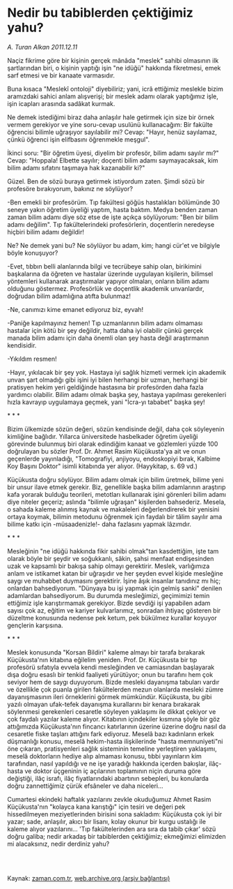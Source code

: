 # Nedir bu tabiblerden çektiğimiz yahu?

*A. Turan Alkan 2011.12.11*

<td class="columnist-detail">
<p>Naçiz fikrime göre bir kişinin gerçek mânâda "meslek" sahibi olmasının ilk şartlarından biri, o kişinin yaptığı işin "ne idüğü" hakkında fikretmesi, emek sarf etmesi ve bir kanaate varmasıdır.</p>
<p>
<div id="haberMetinDiv">
<p>Buna kısaca "Meslekî ontoloji" diyebiliriz; yani, icrâ ettiğimiz meslekle bizim aramızdaki sahici anlam alışverişi; bir meslek adamı olarak yaptığımız işle, işin icapları arasında sadâkat kurmak.
<p>Ne demek istediğimi biraz daha anlaşılır hale getirmek için size bir örnek vermem gerekiyor ve yine soru-cevap usulünü kullanacağım: Bir fakülte öğrencisi bilimle uğraşıyor sayılabilir mi? Cevap: "Hayır, henüz sayılamaz, çünkü öğrenci işin elifbasını öğrenmekle meşgul".
<p>İkinci soru: "Bir öğretim üyesi, diyelim bir profesör, bilim adamı sayılır mı?" Cevap: "Hoppala! Elbette sayılır; doçenti bilim adamı saymayacaksak, kim bilim adamı sıfatını taşımaya hak kazanabilir ki?"
<p>Güzel. Ben de sözü buraya getirmek istiyordum zaten. Şimdi sözü bir profesöre bırakıyorum, bakınız ne söylüyor?
<p>-Ben emekli bir profesörüm. Tıp fakültesi göğüs hastalıkları bölümünde 30 seneye yakın öğretim üyeliği yaptım, hasta baktım. Medya benden zaman zaman bilim adamı diye söz etse de işte açıkça söylüyorum: "Ben bir bilim adamı değilim". Tıp fakültelerindeki profesörlerin, doçentlerin neredeyse hiçbiri bilim adamı değildir!
<p>Ne? Ne demek yani bu? Ne söylüyor bu adam, kim; hangi cür'et ve bilgiyle böyle konuşuyor?
<p>-Evet, tıbbın belli alanlarında bilgi ve tecrübeye sahip olan, birikimini başkalarına da öğreten ve hastalar üzerinde uygulayan kişilerin, bilimsel yöntemleri kullanarak araştırmalar yapıyor olmaları, onların bilim adamı olduğunu göstermez. Profesörlük ve doçentlik akademik unvanlardır, doğrudan bilim adamlığına atıfta bulunmaz!
<p>-Ne, canımızı kime emanet ediyoruz biz, eyvah!
<p>-Paniğe kapılmayınız hemen! Tıp uzmanlarının bilim adamı olmaması hastalar için kötü bir şey değildir, hatta daha iyi olabilir çünkü gerçek manada bilim adamı için daha önemli olan şey hasta değil araştırmanın kendisidir.
<p>-Yıkıldım resmen!
<p>-Hayır, yıkılacak bir şey yok. Hastaya iyi sağlık hizmeti vermek için akademik unvan şart olmadığı gibi işini iyi bilen herhangi bir uzman, herhangi bir pratisyen hekim yeri geldiğinde hastasına bir profesörden daha fazla yardımcı olabilir. Bilim adamı olmak başka şey, hastaya yapılması gerekenleri hızla kavrayıp uygulamaya geçmek, yani "İcra-yı tababet" başka şey!
<p>* * *
<p>Bizim ülkemizde sözün değeri, sözün kendisinde değil, daha çok söyleyenin kimliğine bağlıdır. Yıllarca üniversitede hasbelkader öğretim üyeliği görevinde bulunmuş biri olarak edindiğim kanaat ve gözlemleri yüzde 100 doğrulayan bu sözler Prof. Dr. Ahmet Rasim Küçükusta'ya ait ve onun geçenlerde yayınladığı, "Tomografiyi, anjiyoyu, endoskopiyi bırak, Kalbime Koy Başını Doktor" isimli kitabında yer alıyor. (Hayykitap, s. 69 vd.)
<p>Küçükusta doğru söylüyor. Bilim adamı olmak için bilim üretmek, bilime yeni bir unsur ilave etmek gerekir. Biz, genellikle başka bilim adamlarının araştırıp kafa yorarak bulduğu teorileri, metotları kullanarak işini görenleri bilim adamı diye niteler geçeriz; aslında "bilimle uğraşan" kişilerden bahsederiz. Mesela, o sahada kaleme alınmış kaynak ve makaleleri değerlendirerek bir yenisini ortaya koymak, bilimin metodunu öğrenmek için faydalı bir tâlim sayılır ama bilime katkı için -müsaadenizle!- daha fazlasını yapmak lâzımdır.
<p>* * *
<p>Mesleğinin "ne idüğü hakkında fikir sahibi olmak"tan kasdettiğim, işte tam olarak böyle bir şeydir ve soğukkanlı, sâkin, şahsi menfaat endişesinden uzak ve kapsamlı bir bakışa sahip olmayı gerektirir. Meslek, varlığımıza anlam ve istikamet katan bir uğraşıdır ve her şeyden evvel kişide mesleğine saygı ve muhabbet duymasını gerektirir. İşine âşık insanlar tanıdınız mı hiç; onlardan bahsediyorum. "Dünyaya bu işi yapmak için gelmiş sanki" denilen adamlardan bahsediyorum. Bu durumda mesleğimizi, geçimimizi temin ettiğimiz işle karıştırmamak gerekiyor. Bizde sevdiği işi yapabilen adam sayısı çok az, eğitim ve kariyer kulvarlarımız, sonradan ihtiyaç gösteren bir düzeltme konusunda nedense pek ketum, pek bükülmez kurallar koyuyor gençlerin karşısına.
<p>* * *
<p>Meslek konusunda "Korsan Bildiri" kaleme almayı bir tarafa bırakarak Küçükusta'nın kitabına eğilelim yeniden. Prof. Dr. Küçükusta bir tıp profesörü sıfatıyla evvela kendi mesleğinden ve camiasından başlayarak dışa doğru esaslı bir tenkid faaliyeti yürütüyor; onun bu tarafını hem çok seviyor hem de saygı duyuyorum. Bizde mesleki dayanışma tabuları vardır ve özellikle çok puanla girilen fakültelerden mezun olanlarda mesleki zümre dayanışmasının ileri örneklerini görmek mümkündür. Küçükusta, bu gibi yazılı olmayan ufak-tefek dayanışma kurallarını bir kenara bırakarak söylenmesi gerekenleri cesaretle söyleyen yaklaşımı ile dikkat çekiyor ve çok faydalı yazılar kaleme alıyor. Kitabının içindekiler kısmına şöyle bir göz attığımızda Küçükusta'nın fincancı katırlarının üzerine üzerine doğru nasıl da cesaretle fiske taşları attığını fark ediyoruz. Meselâ bazı kadınların erkek düşmanlığı konusu, meselâ hekim-hasta ilişkilerinde "hasta memnuniyeti"ni öne çıkaran, pratisyenleri sağlık sisteminin temeline yerleştiren yaklaşımı, meselâ doktorların hediye alıp almaması konusu, tıbbi yayınların kim tarafından, nasıl yapıldığı ve ne işe yaradığı hakkında içerden bakışlar, ilâç-hasta ve doktor üçgeninin iç açılarının toplamının niçin duruma göre değiştiği, ilâç israfı, ilâç fiyatlarındaki abartının sebepleri, bu konularda doğru zannettiğimiz çürük efsâneler ve daha niceleri...
<p>Cumartesi ekindeki haftalık yazılarını zevkle okuduğumuz Ahmet Rasim Küçükusta'nın "kolayca kana karıştığı" için tesiri ve değeri pek hissedilmeyen meziyetlerinden birisini sona sakladım: Küçükusta çok iyi bir yazar; sade, anlaşılır, akıcı bir lisanı, kolay okunur bir kurgu ustalığı ile kaleme alıyor yazılarını... 'Tıp fakültelerinden ara sıra da tabib çıkar' sözü doğru galiba; nedir arkadaş bir tabiblerden çektiğimiz; ekmeğimizi elimizden mi alacaksınız, nedir derdiniz yahu? </p></p></p></p></p></p></p></p></p></p></p></p></p></p></p></p></p></p></p></div>
</p>


<p><br>
		 </br></p></td>

Kaynak: [zaman.com.tr](http://zaman.com.tr/yazar.do?yazino=1213051), [web.archive.org (arşiv bağlantısı)](http://web.archive.org/web/20120108093455/http://zaman.com.tr:80/yazar.do?yazino=1213051)

